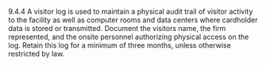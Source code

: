 9.4.4 A visitor log is used to maintain a physical audit trail of visitor activity to the facility as well as computer rooms and data centers where cardholder data is stored or transmitted. Document the visitors name, the firm represented, and the onsite personnel authorizing physical access on the log. Retain this log for a minimum of three months, unless otherwise restricted by law. 